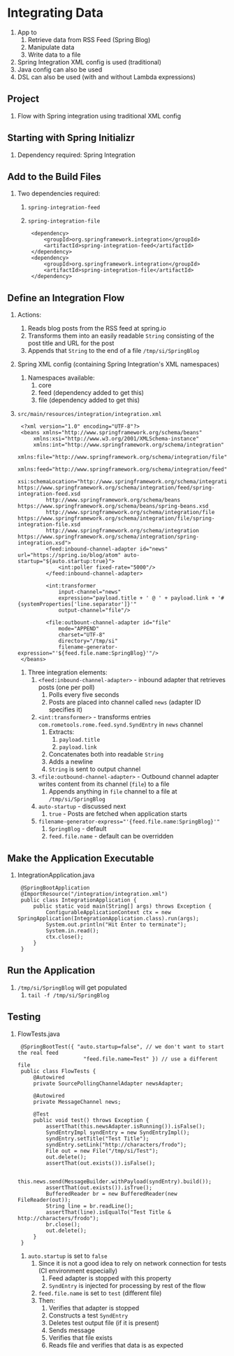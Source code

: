 # Integrating Data #
1. App to
	1. Retrieve data from RSS Feed (Spring Blog)
	2. Manipulate data
	3. Write data to a file
2. Spring Integration XML config is used (traditional)
3. Java config can also be used
4. DSL can also be used (with and without Lambda expressions)

## Project ##
1. Flow with Spring integration using traditional XML config

## Starting with Spring Initializr ##
1. Dependency required: Spring Integration

## Add to the Build Files ##
1. Two dependencies required:
	1. `spring-integration-feed`
	2. `spring-integration-file`

			<dependency>
				<groupId>org.springframework.integration</groupId>
				<artifactId>spring-integration-feed</artifactId>
			</dependency>
			<dependency>
				<groupId>org.springframework.integration</groupId>
				<artifactId>spring-integration-file</artifactId>
			</dependency>

## Define an Integration Flow ##
1. Actions:
	1. Reads blog posts from the RSS feed at spring.io
	2. Transforms them into an easily readable `String` consisting of the post title and URL for the post
	3. Appends that `String` to the end of a file `/tmp/si/SpringBlog`
2. Spring XML config (containing Spring Integration's XML namespaces)
	1. Namespaces available:
		1. core
		2. feed (dependency added to get this)
		3. file (dependency added to get this)
3. `src/main/resources/integration/integration.xml`

		<?xml version="1.0" encoding="UTF-8"?>
		<beans xmlns="http://www.springframework.org/schema/beans"
			xmlns:xsi="http://www.w3.org/2001/XMLSchema-instance"
			xmlns:int="http://www.springframework.org/schema/integration"
			xmlns:file="http://www.springframework.org/schema/integration/file"
			xmlns:feed="http://www.springframework.org/schema/integration/feed"
			xsi:schemaLocation="http://www.springframework.org/schema/integration/feed https://www.springframework.org/schema/integration/feed/spring-integration-feed.xsd
				http://www.springframework.org/schema/beans https://www.springframework.org/schema/beans/spring-beans.xsd
				http://www.springframework.org/schema/integration/file https://www.springframework.org/schema/integration/file/spring-integration-file.xsd
				http://www.springframework.org/schema/integration https://www.springframework.org/schema/integration/spring-integration.xsd">
				<feed:inbound-channel-adapter id="news" url="https://spring.io/blog/atom" auto-startup="${auto.startup:true}">
					<int:poller fixed-rate="5000"/>
				</feed:inbound-channel-adapter>
				
				<int:transformer
					input-channel="news"
					expression="payload.title + ' @ ' + payload.link + '#{systemProperties['line.separator']}'"
					output-channel="file"/>
					
				<file:outbount-channel-adapter id="file"
					mode="APPEND"
					charset="UTF-8"
					directory="/tmp/si"
					filename-generator-expression="'${feed.file.name:SpringBlog}'"/>
		</beans>
		
	1. Three integration elements:
		1. `<feed:inbound-channel-adapter>` - inbound adapter that retrieves posts (one per poll)
			1. Polls every five seconds
			2. Posts are placed into channel called `news` (adapter ID specifies it)
		2. `<int:transformer>` - transforms entries `com.rometools.rome.feed.synd.SyndEntry` in `news` channel
			1. Extracts:
				1. `payload.title`
				2. `payload.link`
			2. Concatenates both into readable `String`
			3. Adds a newline
			4. `String` is sent to output channel
		2. `<file:outbound-channel-adapter>` - Outbound channel adapter writes content from its channel (`file`) to a file
			1. Appends anything in `file` channel to a file at `/tmp/si/SpringBlog`
		3. `auto-startup` - discussed next
			1. `true` - Posts are fetched when application starts
		4. `filename-generator-express="'{feed.file.name:SpringBlog}'"`
			1. `SpringBlog` - default
			2. `feed.file.name` - default can be overridden

## Make the Application Executable ##
1. IntegrationApplication.java

		@SpringBootApplication
		@ImportResource("/integration/integration.xml")
		public class IntegrationApplication {
			public static void main(String[] args) throws Exception {
				ConfigurableApplicationContext ctx = new SpringApplication(IntegrationApplication.class).run(args);
				System.out.println("Hit Enter to terminate");
				System.in.read();
				ctx.close();
			}
		}

## Run the Application ##
1. `/tmp/si/SpringBlog` will get populated
	1. `tail -f /tmp/si/SpringBlog`

## Testing ##
1. FlowTests.java

		@SpringBootTest({ "auto.startup=false", // we don't want to start the real feed
							"feed.file.name=Test" }) // use a different file
		public class FlowTests {
			@Autowired
			private SourcePollingChannelAdapter newsAdapter;
			
			@Autowired
			private MessageChannel news;
			
			@Test
			public void test() throws Exception {
				assertThat(this.newsAdapter.isRunning()).isFalse();
				SyndEntryImpl syndEntry = new SyndEntryImpl();
				syndEntry.setTitle("Test Title");
				syndEntry.setLink("http://characters/frodo");
				File out = new File("/tmp/si/Test");
				out.delete();
				assertThat(out.exists()).isFalse();
				
				this.news.send(MessageBuilder.withPayload(syndEntry).build());
				assertThat(out.exists()).isTrue();
				BufferedReader br = new BufferedReader(new FileReader(out));
				String line = br.readLine();
				assertThat(line).isEqualTo("Test Title & http://characters/frodo");
				br.close();
				out.delete();
			}
		}
		
	1. `auto.startup` is set to `false`
		1. Since it is not a good idea to rely on network connection for tests (CI environment especially)
			1. Feed adapter is stopped with this property
			2. `SyndEntry` is injected for processing by rest of the flow
		2. `feed.file.name` is set to `test` (different file)
		3. Then:
			1. Verifies that adapter is stopped
			2. Constructs a test `SyndEntry`
			3. Deletes test output file (if it is present)
			4. Sends message
			5. Verifies that file exists
			6. Reads file and verifies that data is as expected